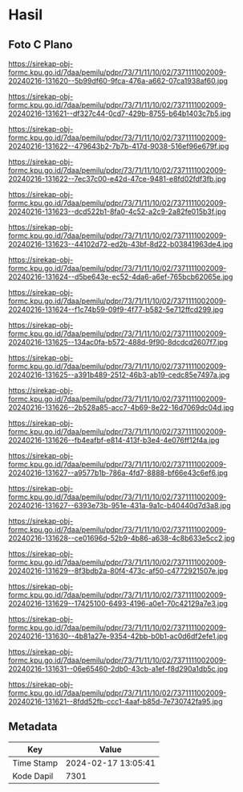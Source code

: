 # Hasil

## Foto C Plano

https://sirekap-obj-formc.kpu.go.id/7daa/pemilu/pdpr/73/71/11/10/02/7371111002009-20240216-131620--5b99df60-9fca-476a-a662-07ca1938af60.jpg

https://sirekap-obj-formc.kpu.go.id/7daa/pemilu/pdpr/73/71/11/10/02/7371111002009-20240216-131621--df327c44-0cd7-429b-8755-b64b1403c7b5.jpg

https://sirekap-obj-formc.kpu.go.id/7daa/pemilu/pdpr/73/71/11/10/02/7371111002009-20240216-131622--479643b2-7b7b-417d-9038-516ef96e679f.jpg

https://sirekap-obj-formc.kpu.go.id/7daa/pemilu/pdpr/73/71/11/10/02/7371111002009-20240216-131622--7ec37c00-e42d-47ce-9481-e8fd02fdf3fb.jpg

https://sirekap-obj-formc.kpu.go.id/7daa/pemilu/pdpr/73/71/11/10/02/7371111002009-20240216-131623--dcd522b1-8fa0-4c52-a2c9-2a82fe015b3f.jpg

https://sirekap-obj-formc.kpu.go.id/7daa/pemilu/pdpr/73/71/11/10/02/7371111002009-20240216-131623--44102d72-ed2b-43bf-8d22-b03841963de4.jpg

https://sirekap-obj-formc.kpu.go.id/7daa/pemilu/pdpr/73/71/11/10/02/7371111002009-20240216-131624--d5be643e-ec52-4da6-a6ef-765bcb62065e.jpg

https://sirekap-obj-formc.kpu.go.id/7daa/pemilu/pdpr/73/71/11/10/02/7371111002009-20240216-131624--f1c74b59-09f9-4f77-b582-5e712ffcd299.jpg

https://sirekap-obj-formc.kpu.go.id/7daa/pemilu/pdpr/73/71/11/10/02/7371111002009-20240216-131625--134ac0fa-b572-488d-9f90-8dcdcd2607f7.jpg

https://sirekap-obj-formc.kpu.go.id/7daa/pemilu/pdpr/73/71/11/10/02/7371111002009-20240216-131625--a391b489-2512-46b3-ab19-cedc85e7497a.jpg

https://sirekap-obj-formc.kpu.go.id/7daa/pemilu/pdpr/73/71/11/10/02/7371111002009-20240216-131626--2b528a85-acc7-4b69-8e22-16d7069dc04d.jpg

https://sirekap-obj-formc.kpu.go.id/7daa/pemilu/pdpr/73/71/11/10/02/7371111002009-20240216-131626--fb4eafbf-e814-413f-b3e4-4e076ff12f4a.jpg

https://sirekap-obj-formc.kpu.go.id/7daa/pemilu/pdpr/73/71/11/10/02/7371111002009-20240216-131627--a9577b1b-786a-4fd7-8888-bf66e43c6ef6.jpg

https://sirekap-obj-formc.kpu.go.id/7daa/pemilu/pdpr/73/71/11/10/02/7371111002009-20240216-131627--6393e73b-951e-431a-9a1c-b40440d7d3a8.jpg

https://sirekap-obj-formc.kpu.go.id/7daa/pemilu/pdpr/73/71/11/10/02/7371111002009-20240216-131628--ce01696d-52b9-4b86-a638-4c8b633e5cc2.jpg

https://sirekap-obj-formc.kpu.go.id/7daa/pemilu/pdpr/73/71/11/10/02/7371111002009-20240216-131629--8f3bdb2a-80f4-473c-af50-c4772921507e.jpg

https://sirekap-obj-formc.kpu.go.id/7daa/pemilu/pdpr/73/71/11/10/02/7371111002009-20240216-131629--17425100-6493-4196-a0e1-70c42129a7e3.jpg

https://sirekap-obj-formc.kpu.go.id/7daa/pemilu/pdpr/73/71/11/10/02/7371111002009-20240216-131630--4b81a27e-9354-42bb-b0b1-ac0d6df2efe1.jpg

https://sirekap-obj-formc.kpu.go.id/7daa/pemilu/pdpr/73/71/11/10/02/7371111002009-20240216-131631--06e65460-2db0-43cb-a1ef-f8d290a1db5c.jpg

https://sirekap-obj-formc.kpu.go.id/7daa/pemilu/pdpr/73/71/11/10/02/7371111002009-20240216-131621--8fdd52fb-ccc1-4aaf-b85d-7e730742fa95.jpg


## Metadata

| Key        | Value               |
| ---------- | ------------------- |
| Time Stamp | 2024-02-17 13:05:41 |
| Kode Dapil | 7301                |



